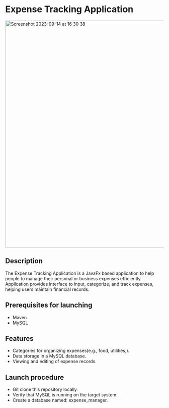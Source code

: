 # Expense Tracking Application
<img width="720" alt="Screenshot 2023-09-14 at 16 30 38" src="https://github.com/emilsViksnins/Practical_Project/assets/135007928/9321c307-47cc-488e-af20-6eaa9aceff09">



## Description
The Expense Tracking Application is a JavaFx based application to help people to manage their personal or business expenses efficiently.
Application provides interface to input, categorize, and track expenses, helping users maintain financial records.

## Prerequisites for launching
 - Maven
 - MySQL


## Features
- Categories for organizing expenses(e.g., food, utilities,).
- Data storage in a MySQL database.
- Viewing and editing of expense records.

## Launch procedure
- Git clone this repository locally.
- Verify that MySQL is running on the target system.
- Create a database named: expense_manager.


